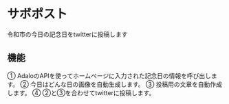 # サボポスト
令和市の今日の記念日をtwitterに投稿します

 ## 機能
 ① AdaloのAPIを使ってホームページに入力された記念日の情報を呼び出します。
 ② 今日はどんな日の画像を自動生成します。
 ③ 投稿用の文章を自動作成します。
 ④ ②と③を合わせてtwitterに投稿します。
